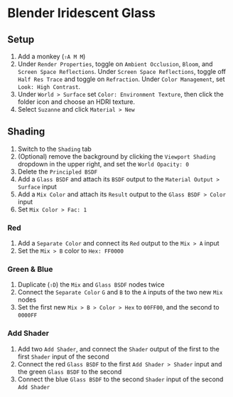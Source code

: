 # Blender Iridescent Glass

## Setup

1. Add a monkey (`⇧A M M`)
2. Under `Render Properties`, toggle on `Ambient Occlusion`, `Bloom`, and `Screen Space Reflections`. Under `Screen Space Reflections`, toggle off `Half Res Trace` and toggle on `Refraction`. Under `Color Management`, set `Look: High Contrast`.
3. Under `World > Surface` set `Color: Environment Texture`, then click the folder icon and choose an HDRI texture.
4. Select `Suzanne` and click `Material > New`

## Shading

1. Switch to the `Shading` tab
2. (Optional) remove the background by clicking the `Viewport Shading` dropdown in the upper right, and set the `World Opacity: 0`
3. Delete the `Principled BSDF`
4. Add a `Glass BSDF` and attach its `BSDF` output to the `Material Output > Surface` input
5. Add a `Mix Color` and attach its `Result` output to the `Glass BSDF > Color` input
6. Set `Mix Color > Fac: 1`

### Red

1. Add a `Separate Color` and connect its `Red` output to the `Mix > A` input
2. Set the `Mix > B` color to `Hex: FF0000`

### Green & Blue

1. Duplicate (`⇧D`) the `Mix` and `Glass BSDF` nodes twice
2. Connect the `Separate Color` `G` and `B` to the `A` inputs of the two new `Mix` nodes
3. Set the first new `Mix > B > Color > Hex` to `00FF00`, and the second to `0000FF`

### Add Shader

1. Add two `Add Shader`, and connect the `Shader` output of the first to the first `Shader` input of the second
2. Connect the red `Glass BSDF` to the first `Add Shader > Shader` input and the green `Glass BSDF` to the second
3. Connect the blue `Glass BSDF` to the second `Shader` input of the second `Add Shader`
